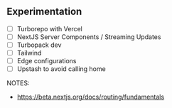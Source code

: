 ## Experimentation

- [ ] Turborepo with Vercel
- [ ] NextJS Server Components / Streaming Updates
- [ ] Turbopack dev
- [ ] Tailwind
- [ ] Edge configurations
- [ ] Upstash to avoid calling home

NOTES:

- https://beta.nextjs.org/docs/routing/fundamentals
